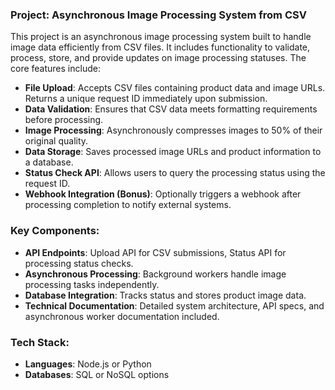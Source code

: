 ### Project: Asynchronous Image Processing System from CSV

This project is an asynchronous image processing system built to handle image data efficiently from CSV files. It includes functionality to validate, process, store, and provide updates on image processing statuses. The core features include:

- **File Upload**: Accepts CSV files containing product data and image URLs. Returns a unique request ID immediately upon submission.
- **Data Validation**: Ensures that CSV data meets formatting requirements before processing.
- **Image Processing**: Asynchronously compresses images to 50% of their original quality.
- **Data Storage**: Saves processed image URLs and product information to a database.
- **Status Check API**: Allows users to query the processing status using the request ID.
- **Webhook Integration (Bonus)**: Optionally triggers a webhook after processing completion to notify external systems.

### Key Components:
- **API Endpoints**: Upload API for CSV submissions, Status API for processing status checks.
- **Asynchronous Processing**: Background workers handle image processing tasks independently.
- **Database Integration**: Tracks status and stores product image data.
- **Technical Documentation**: Detailed system architecture, API specs, and asynchronous worker documentation included.
  
### Tech Stack:
- **Languages**: Node.js or Python
- **Databases**: SQL or NoSQL options
